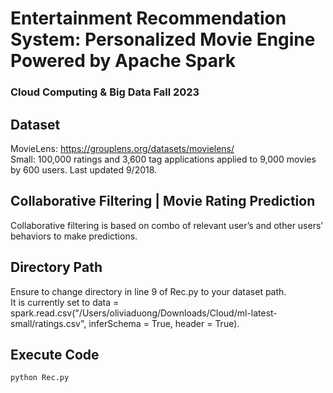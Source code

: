 # Entertainment Recommendation System: Personalized Movie Engine Powered by Apache Spark 
### Cloud Computing & Big Data Fall 2023

## Dataset
MovieLens: https://grouplens.org/datasets/movielens/
<br>
Small: 100,000 ratings and 3,600 tag applications applied to 9,000 movies by 600 users. Last updated 9/2018.

## Collaborative Filtering | Movie Rating Prediction
Collaborative filtering is based on combo of relevant user’s and other users’ behaviors to make predictions.

## Directory Path
Ensure to change directory in line 9 of Rec.py to your dataset path. 
<br>
It is currently set to 
  data = spark.read.csv("/Users/oliviaduong/Downloads/Cloud/ml-latest-small/ratings.csv", inferSchema = True, header = True).

## Execute Code
`python Rec.py`
